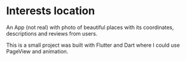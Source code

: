 # Interests location

An App (not real) with photo of beautiful places with its coordinates, descriptions and reviews from users.


This is a small project was built with Flutter and Dart where I could use PageView and animation.


